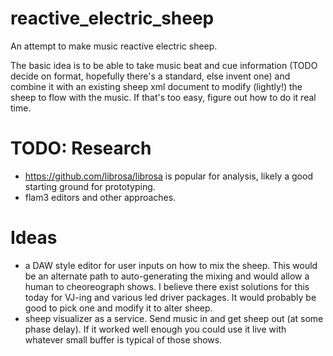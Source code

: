 # reactive_electric_sheep
An attempt to make music reactive electric sheep.

The basic idea is to be able to take music beat and cue information (TODO decide on format, hopefully there's a standard, else invent one) and 
combine it with an existing sheep xml document to modify (lightly!) the sheep to flow with the music. If that's too easy, figure out how to do it real time.

# TODO: Research
* https://github.com/librosa/librosa is popular for analysis, likely a good starting ground for prototyping. 
* flam3 editors and other approaches.

# Ideas
* a DAW style editor for user inputs on how to mix the sheep. This would be an alternate path to auto-generating the mixing and would allow a human to cheoreograph shows. I believe there exist solutions for this today for VJ-ing and various led driver packages. It would probably be good to pick one and modify it to alter sheep.
* sheep visualizer as a service. Send music in and get sheep out (at some phase delay). If it worked well enough you could use it live with whatever small buffer is typical of those shows. 

